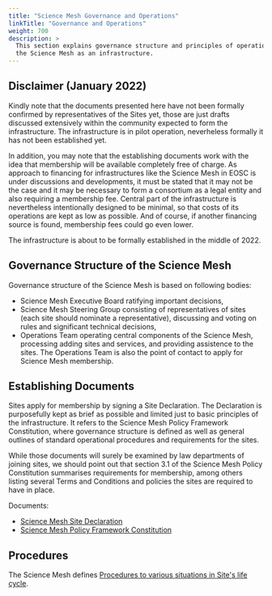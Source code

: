 ```yaml
---
title: "Science Mesh Governance and Operations"
linkTitle: "Governance and Operations"
weight: 700
description: >
  This section explains governance structure and principles of operation of
  the Science Mesh as an infrastructure.
---
```


## Disclaimer (January 2022)

Kindly note that the documents presented here have not been formally
confirmed by representatives of the Sites yet, those are just drafts
discussed extensively within the community expected to form the
infrastructure. The infrastructure is in pilot operation, neverheless
formally it has not been established yet.

In addition, you may note that the establishing documents work with the
idea that membership will be available completely free of charge. As
approach to financing for infrastructures like the Science Mesh in EOSC is
under discussions and developments, it must be stated that it may not be
the case and it may be necessary to form a consortium as a legal entity and
also requiring a membership fee. Central part of the infrastructure is
nevertheless intentionally designed to be minimal, so that costs of its
operations are kept as low as possible. And of course, if another financing
source is found, membership fees could go even lower.

The infrastructure is about to be formally established in the middle of
2022.

## Governance Structure of the Science Mesh

Governance structure of the Science Mesh is based on following bodies:
- Science Mesh Executive Board ratifying important decisions,
- Science Mesh Steering Group consisting of representatives of sites (each
  site should nominate a representative), discussing and voting on rules
  and significant technical decisions,
- Operations Team operating central components of the Science Mesh,
  processing adding sites and services, and providing assistence to the
  sites. The Operations Team is also the point of contact to apply for
  Science Mesh membership.

## Establishing Documents

Sites apply for membership by signing a Site Declaration. The Declaration
is purposefully kept as brief as possible and limited just to basic
principles of the infrastructure. It refers to the Science Mesh Policy
Framework Constitution, where governance structure is defined as well as
general outlines of standard operational procedures and requirements for
the sites.

While those documents will surely be examined by law departments of joining
sites, we should point out that section 3.1 of the Science Mesh Policy
Constitution summarises requirements for membership, among others listing
several Terms and Conditions and policies the sites are required to have in
place.

Documents:
- [Science Mesh Site Declaration](https://zenodo.org/record/5040087)
- [Science Mesh Policy Framework Constitution](https://zenodo.org/record/5040152)


## Procedures

The Science Mesh defines [Procedures to various situations in Site's life
cycle](procedures/).

